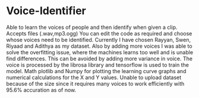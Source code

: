 # Voice-Identifier
Able to learn the voices of people and then identify when given a clip. Accepts files (.wav,mp3.ogg)
You can edit the code as required and choose whose voices need to be identified. Currently I have chosen Rayyan, Swen, Riyaad and Adithya as my dataset.
Also by adding more voices I was able to solve the overfitting issue, where the machines learns too well and is unable find differences. This can be avoided by adding more variance in voice.
The voice is processed by the librosa library and tensorflow is used to train the model. Math plotlib and Numpy for plotting the learning curve graphs and numerical calculations for the X and Y values.
Unable to upload dataset because of the size since it requires many voices to work efficiently with 95.6% accuration as of now.
